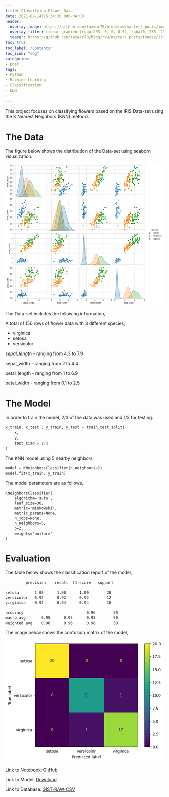 ```yaml
---
title: Classifying Flower Data
date: 2021-02-14T15:34:30.000-04:00
header:
  overlay_image: https://github.com/tazwar70/blog/raw/master/_posts/images/iris-scatterplot.png
  overlay_filter: linear-gradient(rgba(255, 0, 0, 0.5), rgba(0, 255, 255, 0.5))
  teaser: https://github.com/tazwar70/blog/raw/master/_posts/images/iris-scatterplot.png
toc: true
toc_label: "Contents"
toc_icon: "cog"
categories:
- post
tags:
- Python
- Machine Learning
- Classification
- KNN

---
```


This project focuses on classifying flowers based on the IRIS Data-set using the K Nearest Neighbors (KNN) method.

# The Data

The figure below shows the distribution of the Data-set using seaborn visualization.

![IRIS-scatterplot](https://github.com/tazwar70/blog/raw/master/_posts/images/iris-scatterplot.png)

The Data-set includes the following information,

A total of 150 rows of flower data with 3 different species,
    
- virginica
- setosa
- versicolor

*sepal_length* - ranging from 4.3 to 7.9

sepal_width	- ranging from 2 to 4.4

petal_length - ranging from 1 to 6.9

petal_width - ranging from 0.1 to 2.5

# The Model

In order to train the model, 2/3 of the data was used and 1/3 for testing.

```python
x_train, x_test , y_train, y_test = train_test_split(
    x,
    y,
    test_size = 1/3
)
```

The KNN model using 5 nearby neighbors,

```python
model = KNeighborsClassifier(n_neighbors=5)
model.fit(x_train, y_train)
```

The model parameters are as follows,

    KNeighborsClassifier(
        algorithm='auto',
        leaf_size=30, 
        metric='minkowski',
        metric_params=None, 
        n_jobs=None, 
        n_neighbors=5, 
        p=2,
        weights='uniform'
    )


# Evaluation

The table below shows the classification report of the model,

             precision    recall  f1-score   support

    setosa       1.00      1.00      1.00        20
    versicolor   0.92      0.92      0.92        12
    virginica    0.94      0.94      0.94        18

    accuracy                            0.96        50
    macro avg       0.95      0.95      0.95        50
    weighted avg    0.96      0.96      0.96        50


The image below shows the confusion matrix of the model,

![IRIS confusion matrix](https://github.com/tazwar70/blog/raw/master/_posts/images/iris-confusion-matrixpng.png)



Link to Notebook: [GitHub](https://github.com/tazwar70/IRIS-Dataset-Classification)

Link to Model: [Download](https://github.com/tazwar70/IRIS-Dataset-Classification/raw/main/iris_model.joblib)

Link to Database: [GIST-RAW-CSV](https://gist.githubusercontent.com/curran/a08a1080b88344b0c8a7/raw/0e7a9b0a5d22642a06d3d5b9bcbad9890c8ee534/iris.csv)

